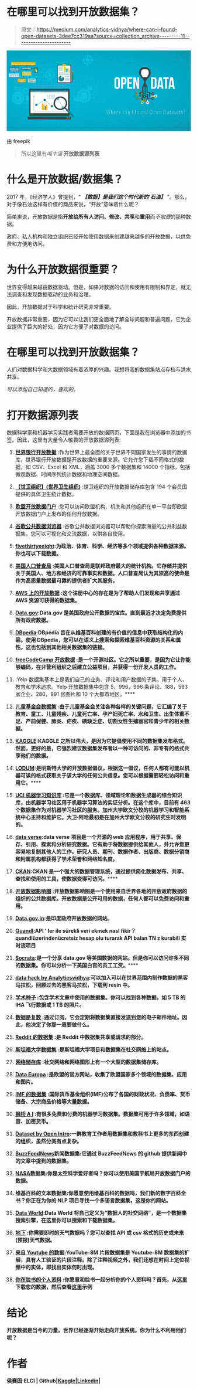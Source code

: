 # 在哪里可以找到开放数据集？

> 原文：<https://medium.com/analytics-vidhya/where-can-i-found-open-datasets-3dee7cc319aa?source=collection_archive---------11----------------------->

![](img/be5352fed6a418f19486b269959ed269.png)

由 freepik

> 所以这里有*吨牛逼* **开放数据源列表**

# 什么是开放数据/数据集？

2017 年，《经济学人》曾提到，“ ***【数据】是我们这个时代新的‘石油】*** ”。那么，对于像石油这样有价值的商品来说，“开放”意味着什么呢？

简单来说，开放数据是指**开放给所有人访问、修改、共享**和**重用**而*不收费*的那种数据。

政府、私人机构和独立组织已经开始使用数据来创建越来越多的开放数据，以供免费和方便地访问。

# 为什么开放数据很重要？

世界变得越来越由数据驱动。但是，如果对数据的访问和使用有限制和界定，就无法调查和发现数据驱动的业务和治理。

因此，开放数据对于科学和统计研究非常重要。

开放数据非常重要，因为它可以让我们更全面地了解全球问题和普遍问题。它为企业提供了巨大的好处，因为它方便了对数据的访问。

# 在哪里可以找到开放数据集？

人们对数据科学和大数据领域有着浓厚的兴趣。我想将我的数据集站点存档与洪水共享。

*可以添加自己知道的，喜欢的。*

# 打开数据源列表

数据科学家和机器学习实践者需要开放的数据网页，下面是我在浏览器中添加的书签。因此，这里有大量令人敬畏的开放数据源列表:

1.  [**世界银行开放数据**](https://data.worldbank.org/) :作为世界上最全面的关于世界不同国家发生的事情的数据库，世界银行开放数据是开放数据的重要来源。它允许您下载不同格式的数据，如 CSV、Excel 和 XML，涵盖 3000 多个数据集和 14000 个指标，包括微观数据、时间序列统计数据和地理空间数据。
2.  [**【世卫组织】(世界卫生组织)**](https://www.who.int/gho/database/en/) :世卫组织的开放数据储存库包含 194 个会员国提供的具体卫生统计数据。
3.  [**欧盟开放数据门户**](http://open-data.europa.eu/en/data/) :您可以访问欧盟机构、机关和其他组织在单一平台即欧盟开放数据门户上发布的任何开放数据。
4.  [**谷歌公共数据浏览器**](https://www.google.com/publicdata/directory) :谷歌公共数据浏览器可以帮助你探索海量的公共利益数据集。您可以可视化和交流数据，以供各自使用。
5.  [**fivethirtyeeight**](https://data.fivethirtyeight.com/)**:为政治、体育、科学、经济等多个领域提供各种数据来源。你也可以下载数据。**
6.  **[**美国人口普查局**](https://www.census.gov/data.html) :美国人口普查局是联邦政府最大的统计机构。它存储并提供关于美国人、地方和经济的可靠事实和数据。人口普查局认为其崇高的使命是作为高质量数据最可靠的提供者扩大其服务。**
7.  **[**AWS 上的开放数据**](https://registry.opendata.aws/) :这个注册中心的存在是为了帮助人们发现和共享通过 AWS 资源可获得的数据集。**
8.  **[**Data.gov**](https://www.data.gov/):Data.gov 是美国政府公开数据的宝库。直到最近才决定免费提供所有政府数据。**
9.  **[**DBpedia**](https://wiki.dbpedia.org/):DBpedia 旨在从维基百科创建的有价值的信息中获取结构化的内容。使用 DBpedia，您可以在语义上搜索和探索维基百科资源的关系和属性。这也包括到其他相关数据集的链接。**
10.  **[**freeCodeCamp 开放数据**](https://github.com/freeCodeCamp/open-data) :是一个开源社区。它之所以重要，是因为它让你能够编码，在非营利组织之后建立公益项目，并获得一份开发人员的工作。**
11.  **[](https://www.yelp.com/dataset)**:Yelp 数据集基本上是我们自己的业务、评论和用户数据的子集，用于个人、教育和学术追求。Yelp 开放数据集中包含 5，996，996 条评论、188，593 家企业、280，991 张图片和 10 个大都市地区。****
12.  ****[**儿童基金会数据集**](https://data.unicef.org/) :由于儿童基金会关注各种各样的关键问题，它汇编了关于教育、童工、儿童残疾、儿童死亡率、孕产妇死亡率、水和卫生、出生体重不足、产前保健、肺炎、疟疾、碘缺乏症、切割女性生殖器官和青少年的相关数据。****
13.  ****[**KAGGLE**](https://www.kaggle.com/datasets)**:KAGGLE 之所以伟大，是因为它提倡使用不同的数据集发布格式。然而，更好的是，它强烈建议数据集发布者以一种可访问的、非专有的格式共享他们的数据。******
14.  ******[**LODUM**](https://lodum.de/)**:是明斯特大学的开放数据倡议。根据这一倡议，任何人都有可能以机器可读的格式获取关于该大学的任何公共信息。您可以根据需要轻松访问和重用它。********
15.  ******[**UCI 机器学习知识库**](https://archive.ics.uci.edu/ml/index.php) :它是一个数据库、领域理论和数据生成器的综合知识库，由机器学习社区用于机器学习算法的实证分析。在这个库中，目前有 463 个数据集作为对机器学习社区的服务。加州大学欧文分校的机器学习和智能系统中心主持和维护它。大卫·阿哈最初是在加州大学欧文分校的研究生时发明的。******
16.  ****[**data verse**](https://dataverse.org/about)**:data verse 项目是一个开源的 web 应用程序，用于共享、保存、引用、探索和分析研究数据。它有助于将数据提供给其他人，并允许您更容易地复制其他人的工作。研究人员、期刊、数据作者、出版商、数据分销商和附属机构都获得了学术荣誉和网络知名度。******

18.  ******[**CKAN**](https://ckan.org/)**:CKAN 是一个强大的数据管理系统，通过提供简化数据发布、共享、查找和使用的工具，使数据变得可访问。********
19.  ******[**开放数据影响图**](https://opendataimpactmap.org/) :开放数据影响图是一个使用来自世界各地的开放政府数据的组织的公共数据库。开放数据是公开可用的数据，任何人都可以免费访问和重用。******

21.  ****[**Data.gov.in**](https://data.gov.in/):是印度政府开放数据的网站。****
22.  ****[**Quandl**](https://www.quandl.com/)**:API ' ler ile sürekli veri ekmek nasl fikir？quandlüzerindenücretsiz hesap olu turarak API balan TN z kurabili 实时流项目******
23.  ******[**Socrata**](https://opendata.socrata.com/)**:是一个分享 data.gov 等美国数据的网站。但是你可以访问许多不同的数据集。你可以分析一下美国白宫的员工工资。********
24.  ******[**data hack by Analyticsvidhya**](https://datahack.analyticsvidhya.com/):可以加入可以在世界范围内制作数据的黑客马拉松，回顾过去的黑客马拉松，下载到 resin 中。******
25.  ****[**学术种子**](https://academictorrents.com/browse.php) :包含学术文章中使用的数据集。你可以找到各种数据，如 5 TB 的 IHA 飞行数据或 1 TB 的照片。****
26.  ****[**数据是复数**](https://www.data-is-plural.com/) :通过订阅，它会定期将数据集直接发送到您的电子邮件地址。因此，他决定了你那一周要做什么。****
27.  ****[**Reddit 的数据集**](https://www.reddit.com/r/datasets/) :是 Reddit 中数据集共享或请求的部分。****
28.  ****[**斯坦福大学数据集**](http://snap.stanford.edu/data/) :是斯坦福大学项目和数据集在社交网络上的站点。****
29.  ****[**网络储存库**](http://networkrepository.com/) :社交网络和网络图形上有一个大型的数据集储存库。****
30.  ****[**Data Europa**](https://data.europa.eu/euodp/en/home) :是欧盟的官方网站，收集了欧盟国家多个领域的数据集、应用和图片。****
31.  ****[**IMF 的数据集**](https://www.imf.org/en/Data) :国际货币基金组织(IMF)公布了各国的财政状况、负债率、货币储备、大宗商品价格等大量数据。****
32.  ****[**狮桥 A** I](https://lionbridge.ai/datasets/) :有很多免费和付费的机器学习数据集。数据集可用于许多领域，如语音、加密货币。****
33.  ****[**Dataset by Open Intro**](https://www.openintro.org/data/):一群教育工作者用数据集和教科书上更多的东西创建的组织，虽然分类有点复杂。****
34.  ****[**BuzzFeedNews**](https://github.com/BuzzFeedNews)新闻数据集:它通过 BuzzFeedNews 的 github 提供新闻中的文章中提到的数据集。****
35.  ****[**NASA**](https://earthdata.nasa.gov/)数据集:你是太空科学爱好者吗？你可以使用美国宇航局开放数据门户的数据。****
36.  ****维基百科的文本数据集:你愿意使用维基百科的数据吗，我们新的数字百科全书？你正在为你的 NLP 项目寻找一个多语言数据集，这是你的网站。****
37.  ****[**Data World**](https://data.world/)**:Data World 将自己定义为“数据人的社交网络”，是一个数据集搜索引擎，在这里你可以搜索和下载数据集。******
38.  ******[**地下**](http://onenote:Interv%C4%B1ew.one/#https//www.wunderground.com/&section-id={BA342275-E734-43D3-BA16-EE253ADB407F}&page-id={461BBE73-560C-45F6-9C82-4FB55A91A787}&base-path=https://d.docs.live.net/93cf60957ab1b5b9/Documents/OneNote/Online_Learning) :你需要即时的天气数据吗？您可以查找 API 或 csv 格式的历史或未来(预报)天气数据。******
39.  ****[**来自 Youtube 的数据**](http://research.google.com/youtube8m/):YouTube-8M 片段数据集是 Youtube-8M 数据集的扩展，具有人工验证的片段注释。除了注释视频之外，我们还想在时间上定位视频中的实体，即找出实体何时出现。****
40.  ****[**你在脸书的个人资料**](https://www.facebook.com/dyi/?referrer=yfi_settings) :你愿意和脸书一起分析你的个人资料吗？首先，从[这里](https://www.facebook.com/dyi/?referrer=yfi_settings)下载您的数据，然后查看[这里](https://www.dataquest.io/blog/analyze-facebook-data-python)示例****

# ****结论****

****开放数据是当今的力量。世界已经逐渐开始走向开放系统。你为什么不利用他们呢？****

# ****作者****

****侯赛因·ELCI | Github|[Kaggle](https://www.kaggle.com/huseyinelci)|[Linkedin](https://www.linkedin.com/in/huseyinelci/)|****